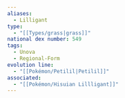 ```yaml
---
aliases:
  - Lilligant
type:
  - "[[Types/grass|grass]]"
national dex number: 549
tags:
  - Unova
  - Regional-Form
evolution line:
  - "[[Pokémon/Petilil|Petilil]]"
associated:
  - "[[Pokémon/Hisuian Lillligant]]"
---
```


